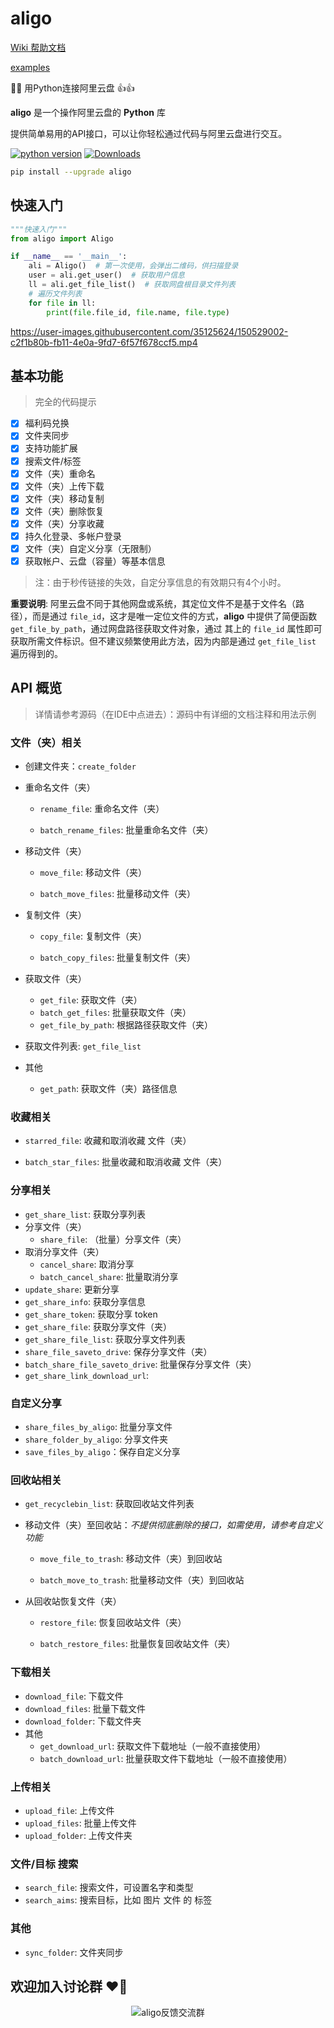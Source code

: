 # aligo

[Wiki 帮助文档](https://github.com/foyoux/aligo/wiki)

[examples](https://github.com/foyoux/aligo/tree/main/examples)

🚀🔥 用Python连接阿里云盘 👍👍

**aligo** 是一个操作阿里云盘的 **Python** 库

提供简单易用的API接口，可以让你轻松通过代码与阿里云盘进行交互。


[![python version](https://img.shields.io/pypi/pyversions/aligo)](https://pypi.org/project/aligo/)  [![Downloads](https://static.pepy.tech/personalized-badge/aligo?period=total&units=international_system&left_color=black&right_color=orange&left_text=Downloads)](https://pepy.tech/project/aligo)

```bash
pip install --upgrade aligo
```



## 快速入门

```python
"""快速入门"""
from aligo import Aligo

if __name__ == '__main__':
    ali = Aligo()  # 第一次使用，会弹出二维码，供扫描登录
    user = ali.get_user()  # 获取用户信息
    ll = ali.get_file_list()  # 获取网盘根目录文件列表
    # 遍历文件列表
    for file in ll:
        print(file.file_id, file.name, file.type)
```

https://user-images.githubusercontent.com/35125624/150529002-c2f1b80b-fb11-4e0a-9fd7-6f57f678ccf5.mp4

## 基本功能

> 完全的代码提示

- [x] 福利码兑换
- [x] 文件夹同步
- [x] 支持功能扩展
- [x] 搜索文件/标签
- [x] 文件（夹）重命名
- [x] 文件（夹）上传下载
- [x] 文件（夹）移动复制
- [x] 文件（夹）删除恢复
- [x] 文件（夹）分享收藏
- [x] 持久化登录、多帐户登录
- [x] 文件（夹）自定义分享（无限制）
- [x] 获取帐户、云盘（容量）等基本信息

> 注：由于秒传链接的失效，自定分享信息的有效期只有4个小时。

**重要说明**: 阿里云盘不同于其他网盘或系统，其定位文件不是基于文件名（路径），而是通过 `file_id`，这才是唯一定位文件的方式，**aligo** 中提供了简便函数 `get_file_by_path`，通过网盘路径获取文件对象，通过 其上的 `file_id` 属性即可获取所需文件标识。但不建议频繁使用此方法，因为内部是通过 `get_file_list` 遍历得到的。

## API 概览

> 详情请参考源码（在IDE中点进去）：源码中有详细的文档注释和用法示例



### 文件（夹）相关

- 创建文件夹：`create_folder`

- 重命名文件（夹）

  - `rename_file`: 重命名文件（夹）

  - `batch_rename_files`: 批量重命名文件（夹）

- 移动文件（夹）

  - `move_file`: 移动文件（夹）

  - `batch_move_files`: 批量移动文件（夹）

- 复制文件（夹）

  - `copy_file`: 复制文件（夹）

  - `batch_copy_files`: 批量复制文件（夹）

- 获取文件（夹）

  - `get_file`: 获取文件（夹）
  - `batch_get_files`: 批量获取文件（夹）
  - `get_file_by_path`: 根据路径获取文件（夹）

- 获取文件列表: `get_file_list`

- 其他

  - `get_path`: 获取文件（夹）路径信息



### 收藏相关

- `starred_file`: 收藏和取消收藏 文件（夹）

- `batch_star_files`: 批量收藏和取消收藏 文件（夹）



### 分享相关

- `get_share_list`: 获取分享列表
- 分享文件（夹）
  - `share_file`: （批量）分享文件（夹）
- 取消分享文件（夹）
  - `cancel_share`: 取消分享
  - `batch_cancel_share`: 批量取消分享
- `update_share`: 更新分享
- `get_share_info`: 获取分享信息
- `get_share_token`: 获取分享 token
- `get_share_file`: 获取分享文件（夹）
- `get_share_file_list`: 获取分享文件列表
- `share_file_saveto_drive`: 保存分享文件（夹）
- `batch_share_file_saveto_drive`: 批量保存分享文件（夹）
- `get_share_link_download_url`: 



### 自定义分享

- `share_files_by_aligo`: 批量分享文件
- `share_folder_by_aligo`: 分享文件夹
- `save_files_by_aligo`：保存自定义分享



### 回收站相关

- `get_recyclebin_list`: 获取回收站文件列表

- 移动文件（夹）至回收站：*不提供彻底删除的接口，如需使用，请参考自定义功能*

  - `move_file_to_trash`: 移动文件（夹）到回收站

  - `batch_move_to_trash`: 批量移动文件（夹）到回收站

- 从回收站恢复文件（夹）

  - `restore_file`: 恢复回收站文件（夹）

  - `batch_restore_files`: 批量恢复回收站文件（夹）



### 下载相关

- `download_file`: 下载文件
- `download_files`: 批量下载文件
- `download_folder`: 下载文件夹
- 其他
  - `get_download_url`: 获取文件下载地址（一般不直接使用）
  - `batch_download_url`: 批量获取文件下载地址（一般不直接使用）



### 上传相关

- `upload_file`: 上传文件
- `upload_files`: 批量上传文件
- `upload_folder`: 上传文件夹


### 文件/目标 搜索
- `search_file`: 搜索文件，可设置名字和类型
- `search_aims`: 搜索目标，比如 图片 文件 的 标签


### 其他

- `sync_folder`: 文件夹同步



## 欢迎加入讨论群 ❤️‍🔥

<p align="center">
  <img src="http://110.42.175.98:5512/down/LKPvT9xK2lFx?fname=/aligo/wechat.png" alt="aligo反馈交流群"/>
</p>
